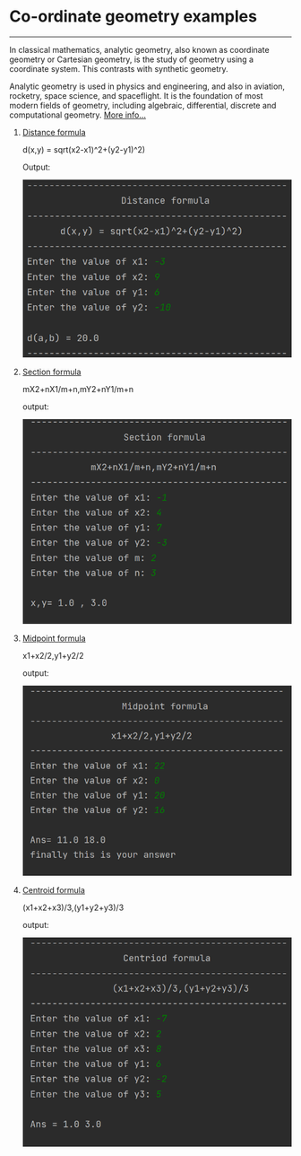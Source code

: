 # Co-ordinate geometry examples
<hr>
In classical mathematics, analytic geometry, also known as coordinate geometry or Cartesian geometry, is the study of geometry using a coordinate system. This contrasts with synthetic geometry.

Analytic geometry is used in physics and engineering, and also in aviation, rocketry, space science, and spaceflight. It is the foundation of most modern fields of geometry, including algebraic, differential, discrete and computational geometry. [More info...](https://en.wikipedia.org/wiki/Analytic_geometry)


1. [Distance formula](https://en.wikipedia.org/wiki/Distance)
   
   d(x,y) = sqrt(x2-x1)^2+(y2-y1)^2)
   
   Output:
   
   ![Output](outputs/distance-formula.png)
1. [Section formula](https://en.wikipedia.org/wiki/Section_formula)
   
   mX2+nX1/m+n,mY2+nY1/m+n
   
   output:
   
   ![Output](outputs/section-formula.png)
1. [Midpoint formula](https://en.wikipedia.org/wiki/Midpoint)
   
   x1+x2/2,y1+y2/2
   
   output:
   
   ![Output](outputs/midpoint-formula.png)
1. [Centroid formula](en.wikipedia.org/wiki/Centroid)

   (x1+x2+x3)/3,(y1+y2+y3)/3

   output:
   
   ![Output](outputs/centroid-formula.png)

